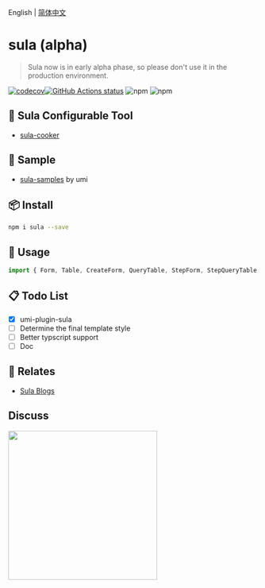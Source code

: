 English | [简体中文](https://github.com/umijs/sula/blob/master/README.zh-CN.md)

# sula (alpha)

> Sula now is in early alpha phase, so please don't use it in the production environment.

[![codecov](https://codecov.io/gh/umijs/sula/branch/master/graph/badge.svg)](https://codecov.io/gh/umijs/sula)[![GitHub Actions status](https://github.com/umijs/sula/workflows/Node%20CI/badge.svg)](https://github.com/umijs/sula) ![npm](https://img.shields.io/npm/v/sula) ![npm](https://img.shields.io/npm/dm/sula)

## 🍳 Sula Configurable Tool

- [sula-cooker](https://cook.sula.now.sh)

## 🍙 Sample

- [sula-samples](https://github.com/umijs/sula-samples) by umi

## 📦 Install

```bash
npm i sula --save
```

## 🔨 Usage

```js
import { Form, Table, CreateForm, QueryTable, StepForm, StepQueryTable } from 'goldjetsula';
```

## 📋 Todo List

- [x] umi-plugin-sula
- [ ] Determine the final template style
- [ ] Better typscript support
- [ ] Doc

## 🔗 Relates

- [Sula Blogs](https://zhuanlan.zhihu.com/sulajs)


## Discuss

<div>
  <img src="https://img.alicdn.com/imgextra/i4/O1CN01YCq5ye21DbizEsE8e_!!6000000006951-2-tps-828-1068.png" width="300" />
</div>